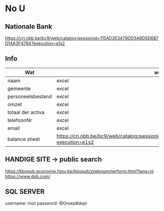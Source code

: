 # No U

## Nationale Bank

https://cri.nbb.be/bc9/web/catalog;jsessionid=115AD2E3479DD3A6D5D6B7D14A3F4784?execution=e1s2

## Info

|Wat|website
|-|-
|naam|excel
|gemeente|excel
|personeelsbestand|excel
|omzet|excel
|totaal der activa|excel
|telefoonNr|excel
|email|excel
|balance sheet|https://cri.nbb.be/bc9/web/catalog;jsessionid=115AD2E3479DD3A6D5D6B7D14A3F4784?execution=e1s2

## HANDIGE SITE -> public search

https://kbopub.economie.fgov.be/kbopub/zoeknummerform.html?lang=nl
https://www.dnb.com/ 

## SQL SERVER
username: root
password: @Groep8depi


